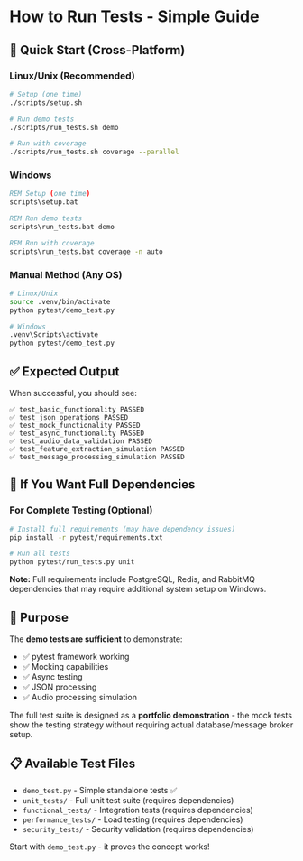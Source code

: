 # How to Run Tests - Simple Guide

## 🚀 Quick Start (Cross-Platform)

### Linux/Unix (Recommended)
```bash
# Setup (one time)
./scripts/setup.sh

# Run demo tests
./scripts/run_tests.sh demo

# Run with coverage
./scripts/run_tests.sh coverage --parallel
```

### Windows
```cmd
REM Setup (one time)
scripts\setup.bat

REM Run demo tests
scripts\run_tests.bat demo

REM Run with coverage
scripts\run_tests.bat coverage -n auto
```

### Manual Method (Any OS)
```bash
# Linux/Unix
source .venv/bin/activate
python pytest/demo_test.py

# Windows
.venv\Scripts\activate
python pytest/demo_test.py
```

## ✅ Expected Output
When successful, you should see:
```
✅ test_basic_functionality PASSED
✅ test_json_operations PASSED  
✅ test_mock_functionality PASSED
✅ test_async_functionality PASSED
✅ test_audio_data_validation PASSED
✅ test_feature_extraction_simulation PASSED
✅ test_message_processing_simulation PASSED
```

## 🔧 If You Want Full Dependencies

### For Complete Testing (Optional)
```bash
# Install full requirements (may have dependency issues)
pip install -r pytest/requirements.txt

# Run all tests
python pytest/run_tests.py unit
```

**Note:** Full requirements include PostgreSQL, Redis, and RabbitMQ dependencies that may require additional system setup on Windows.

## 🎯 Purpose

The **demo tests are sufficient** to demonstrate:
- ✅ pytest framework working
- ✅ Mocking capabilities
- ✅ Async testing
- ✅ JSON processing
- ✅ Audio processing simulation

The full test suite is designed as a **portfolio demonstration** - the mock tests show the testing strategy without requiring actual database/message broker setup.

## 📋 Available Test Files

- `demo_test.py` - Simple standalone tests ✅
- `unit_tests/` - Full unit test suite (requires dependencies)
- `functional_tests/` - Integration tests (requires dependencies)  
- `performance_tests/` - Load testing (requires dependencies)
- `security_tests/` - Security validation (requires dependencies)

Start with `demo_test.py` - it proves the concept works! 